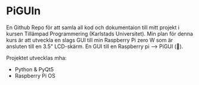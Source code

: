 # PiGUIn
En Github Repo för att samla all kod och dokumentaion till mitt projekt i kursen Tillämpad Programmering (Karlstads Universitet). 
Min plan för denna kurs är att utveckla en slags GUI till min Raspberry Pi zero W som är ansluten till en 3.5" LCD-skärm. En GUI till en Raspberry pi --> PiGUI (🐧).

Projektet utvecklas mha:
- Python & PyQt5
- Raspberry Pi OS
